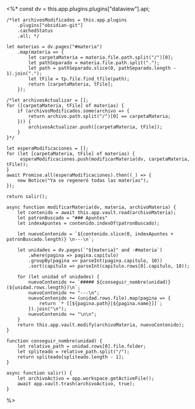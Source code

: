 <%* 
	const dv = this.app.plugins.plugins["dataview"].api;
	
	/*let archivosModificados = this.app.plugins
		.plugins["obsidian-git"]
		.cachedStatus
		.all; */

	let materias = dv.pages("#materia")
		.map(materia => {
			let carpetaMateria = materia.file.path.split("/")[0];
			let pathSeparado = materia.file.path.split(".");
			let path = pathSeparado.slice(0, pathSeparado.length - 1).join(".");
			let tFile = tp.file.find_tfile(path);
			return [carpetaMateria, tFile];
		});

	/*let archivosActualizar = [];
	for ([carpetaMateria, tFile] of materias) {
		if (archivosModificados.some(archivo => {
			return archivo.path.split("/")[0] == carpetaMateria;
		})) {
			archivosActualizar.push([carpetaMateria, tFile]);
		}
	}*/

	let esperaModificaciones = [];
	for (let [carpetaMateria, tFile] of materias) {
		 esperaModificaciones.push(modificarMateria(dv, carpetaMateria, tFile));
	}
	await Promise.all(esperaModificaciones).then((_) => {
		new Notice("Ya se regeneró todas las materias");
	});

	return salir();

	async function modificarMateria(dv, materia, archivoMateria) {
		let contenido = await this.app.vault.read(archivoMateria);
		let patronBuscado = "### Apuntes"
		let indexApuntes = contenido.indexOf(patronBuscado);

		let nuevoContenido = `${contenido.slice(0, indexApuntes + patronBuscado.length)} \n---\n`;

		let unidades = dv.pages(`"${materia}" and -#materia`)
			.where(pagina => pagina.capitulo)
			.groupBy(pagina => parseInt(pagina.capitulo, 10))
			.sort(capitulo => parseInt(capitulo.rows[0].capitulo, 10));
			
		for (let unidad of unidades) {	
			nuevoContenido += `##### ${conseguir_nombre(unidad)} (${unidad.rows.length})\n`;
			nuevoContenido += "---\n";	
			nuevoContenido += (unidad.rows.file).map(pagina => {
				return `* [[${pagina.path}|${pagina.name}]]`;
			}).join("\n");
			nuevoContenido += "\n\n";
		}
		return this.app.vault.modify(archivoMateria, nuevoContenido);
	}

	function conseguir_nombre(unidad) {
		let relative_path = unidad.rows[0].file.folder;
		let spliteado = relative_path.split("/");
		return spliteado[spliteado.length - 1];
	}

	async function salir() {
		let archivoActivo = app.workspace.getActiveFile();
		await app.vault.trash(archivoActivo, true);
	}
%>
